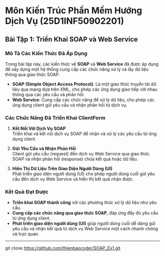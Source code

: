 # Môn Kiến Trúc Phần Mềm Hướng Dịch Vụ (25D1INF50902201)

## Bài Tập 1: Triển Khai SOAP và Web Service

### Mô Tả Các Kiến Thức Đã Áp Dụng

Trong bài tập này, các kiến thức về **SOAP** và **Web Service** đã được áp dụng để xây dựng một hệ thống cung cấp các chức năng xử lý và lấy dữ liệu thông qua giao thức SOAP.

- **SOAP (Simple Object Access Protocol)**: Là một giao thức truyền tải dữ liệu qua mạng dựa trên XML, cho phép các ứng dụng giao tiếp với nhau thông qua các yêu cầu và phản hồi.
- **Web Service**: Cung cấp các chức năng để xử lý dữ liệu, cho phép các ứng dụng client gửi yêu cầu và nhận phản hồi từ dịch vụ.

### Các Chức Năng Đã Triển Khai ClientForm

1. **Kết Nối Với Dịch Vụ SOAP**  
   Triển khai và kết nối dịch vụ SOAP để nhận và xử lý các yêu cầu từ ứng dụng client.

2. **Gửi Yêu Cầu và Nhận Phản Hồi**  
   Client gửi yêu cầu (request) đến dịch vụ Web Service qua giao thức SOAP và nhận phản hồi (response) chứa kết quả hoặc dữ liệu.

3. **Hiển Thị Dữ Liệu Trên Giao Diện Người Dùng (UI)**  
   Phát triển giao diện người dùng (UI) cho phép người dùng cuối gửi yêu cầu đến dịch vụ Web Service và hiển thị kết quả nhận được.

### Kết Quả Đạt Được

- **Triển khai SOAP thành công** với các phương thức xử lý dữ liệu như yêu cầu.
- **Cung cấp các chức năng qua giao thức SOAP**, đáp ứng đầy đủ yêu cầu từ ứng dụng client.
- **Phát triển giao diện người dùng (UI)** giúp người dùng cuối dễ dàng gửi yêu cầu và nhận kết quả từ dịch vụ Web Service một cách nhanh chóng và trực quan.

---

   git clone https://github.com/thienbaocoder/SOAP_Ex1.git
